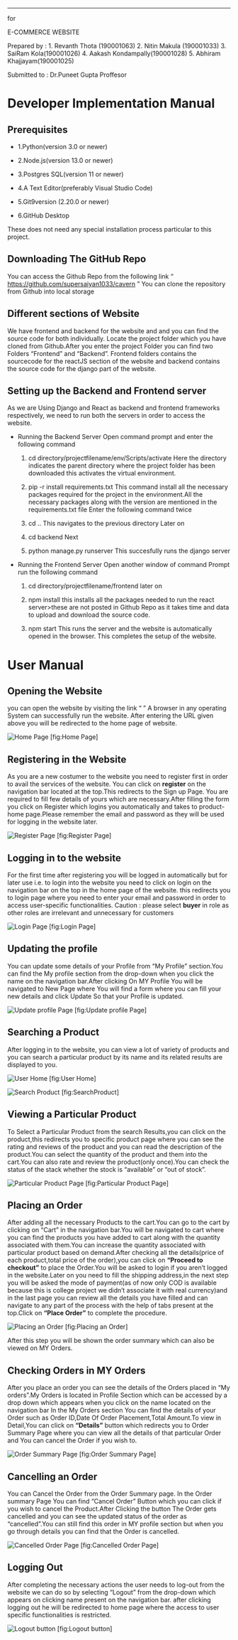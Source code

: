 * * * * *

for

E-COMMERCE WEBSITE

Prepared by : 1. Revanth Thota (190001063)
2. Nitin Makula (190001033)
3. SaiRam Kola(190001026)
4. Aakash Kondampally(190001028)
5. Abhiram Khajjayam(190001025)

Submitted to : Dr.Puneet Gupta
Proffesor

Developer Implementation Manual
===============================

Prerequisites
-------------

-   1.Python(version 3.0 or newer)

-   2.Node.js(version 13.0 or newer)

-   3.Postgres SQL(version 11 or newer)

-   4.A Text Editor(preferably Visual Studio Code)

-   5.Git9version (2.20.0 or newer)

-   6.GitHub Desktop

These does not need any special installation process particular to this project.

Downloading The GitHub Repo
---------------------------

You can access the Github Repo from the following link “ https://github.com/supersaiyan1033/cavern ” You can clone the repository from Github into local storage

Different sections of Website
-----------------------------

We have frontend and backend for the website and and you can find the source code for both individually. Locate the project folder which you have cloned from Github.After you enter the project Folder you can find two Folders “Frontend” and “Backend”. Frontend folders contains the sourcecode for the reactJS section of the website and backend contains the source code for the django part of the website.

Setting up the Backend and Frontend server
------------------------------------------

As we are Using Django and React as backend and frontend frameworks respectively, we need to run both the servers in order to access the website.

-   Running the Backend Server Open command prompt and enter the following command

    1.  cd directory/projectfilename/env/Scripts/activate 
    Here the directory indicates the parent directory where the project folder has been downloaded this activates the virtual environment.

    2.  pip -r install requirements.txt 
    This command install all the necessary packages required for the project in the environment.All the necessary packages along with the version are mentioned in the requirements.txt file Enter the following command twice

    3.  cd .. 
    This navigates to the previous directory Later on

    4.  cd backend 
    Next

    
    6.  python manage.py runserver 
    This succesfully runs the django server

-   Running the Frontend Server Open another window of command Prompt run the following command

    1.  cd directory/projectfilename/frontend 
    later on

    2.  npm install 
    this installs all the packages needed to run the react server\>these are not posted in Github Repo as it takes time and data to upload and download the source code.

    3.  npm start 
    This runs the server and the website is automatically opened in the browser. This completes the setup of the website.

User Manual
===========

Opening the Website
-------------------

you can open the website by visiting the link “ ” A browser in any operating System can successfully run the website. After entering the URL given above you will be redirected to the home page of website.

![Home Page](./Screenshots/HomePage.JPG "fig:") [fig:Home Page]

Registering in the Website
--------------------------

As you are a new costumer to the website you need to register first in order to avail the services of the website. You can click on **register** on the navigation bar located at the top.This redirects to the Sign up Page. You are required to fill few details of yours which are necessary.After filling the form you click on Register which logins you automatically and takes to product-home page.Please remember the email and password as they will be used for logging in the website later.

![Register Page](signup.JPG "fig:") [fig:Register Page]

Logging in to the website
-------------------------

For the first time after registering you will be logged in automatically but for later use i.e. to login into the website you need to click on login on the navigation bar on the top in the home page of the website. this redirects you to login page where you need to enter your email and password in order to access user-specific functionalities. Caution : please select **buyer** in role as other roles are irrelevant and unnecessary for customers

![Login Page](Loginpage.JPG "fig:") [fig:Login Page]

Updating the profile
--------------------

You can update some details of your Profile from “My Profile” section.You can find the My profile section from the drop-down when you click the name on the navigation bar.After clicking On MY Profile You will be navigated to New Page where You will find a form where you can fill your new details and click Update So that your Profile is updated.

![Update profile Page](UpdateProfile.JPG "fig:") [fig:Update profile Page]

Searching a Product
-------------------

After logging in to the website, you can view a lot of variety of products and you can search a particular product by its name and its related results are displayed to you.

![User Home](Userhome.JPG "fig:") [fig:User Home]

![Search Product](SearchProduct.JPG "fig:") [fig:SearchProduct]

Viewing a Particular Product
----------------------------

To Select a Particular Product from the search Results,you can click on the product,this redirects you to specific product page where you can see the rating and reviews of the product and you can read the description of the product.You can select the quantity of the product and them into the cart.You can also rate and review the product(only once).You can check the status of the stack whether the stock is “available” or “out of stock”.

![Particular Product Page](ParticularProduct.JPG "fig:") [fig:Particular Product Page]

Placing an Order
----------------

After adding all the necessary Products to the cart.You can go to the cart by clicking on “Cart” in the navigation bar.You will be navigated to cart where you can find the products you have added to cart along with the quantity associated with them.You can increase the quantity associated with particular product based on demand.After checking all the details(price of each product,total price of the order),you can click on **“Proceed to checkout”** to place the Order.You will be asked to login if you aren’t logged in the website.Later on you need to fill the shipping address,in the next step you will be asked the mode of payment(as of now only COD is available because this is college project we didn’t associate it with real currency)and in the last page you can review all the details you have filled and can navigate to any part of the process with the help of tabs present at the top.Click on **“Place Order”** to complete the procedure.

![Placing an Order](PlaceOrder.JPG "fig:") [fig:Placing an Order]

After this step you will be shown the order summary which can also be viewed on MY Orders.

Checking Orders in MY Orders
----------------------------

After you place an order you can see the details of the Orders placed in “My orders”.My Orders is located in Profile Section which can be accessed by a drop down which appears when you click on the name located on the navigation bar In the My Orders section You can find the details of your Order such as Order ID,Date Of Order Placement,Total Amount.To view in Detail,You can click on **“Details”** button which redirects you to Order Summary Page where you can view all the details of that particular Order and You can cancel the Order if you wish to.

![Order Summary Page](OrderSummary.JPG "fig:") [fig:Order Summary Page]

Cancelling an Order
-------------------

You can Cancel the Order from the Order Summary page. In the Order summary Page You can find “Cancel Order” Button which you can click if you wish to cancel the Product.After Clicking the button The Order gets cancelled and you can see the updated status of the order as “cancelled”.You can still find this order in MY profile section but when you go through details you can find that the Order is cancelled.

![Cancelled Order Page](CancelledOrder.JPG "fig:") [fig:Cancelled Order Page]

Logging Out
-----------

After completing the necessary actions the user needs to log-out from the website we can do so by selecting “Logout” from the drop-down which appears on clicking name present on the navigation bar. after clicking logging out he will be redirected to home page where the access to user specific functionalities is restricted.

![Logout button](Logout.JPG "fig:") [fig:Logout button]

